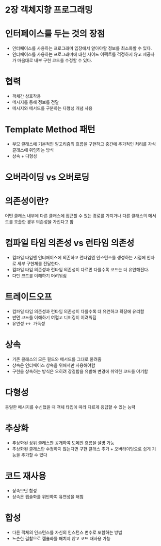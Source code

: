 # 2장 객체지향 프로그래밍

# 인터페이스를 두는 것의 장점

- 인터페이스를 사용하는 프로그래머 입장에서 알아야할 정보를 최소화할 수 있다.
- 인터페이스를 사용하는 프로그래머에 대한 사이드 이팩트를 걱정하지 않고 제공자가 마음대로 내부 구현 코드를 수정할 수 있다.

# 협력

- 객체간 상호작용
- 메시지를 통해 정보를 전달
- 메시지와 메서드를 구분하는 다형성 개념 사용

# Template Method 패턴

- 부모 클래스에 기본적인 알고리즘의 흐름을 구현하고 중간에 추가적인 처리를 자식클래스에 위임하는 방식
- 상속 + 다형성

# 오버라이딩 vs 오버로딩

# 의존성이란?

어떤 클래스 내부에 다른 클래스에 접근할 수 있는 경로를 가지거나 다른 클래스의 메서드를 호출한 경우 의존성을 가진다고 함

# 컴파일 타임 의존성 vs 런타임 의존성

- 컴파일 타임엔 인터페이스에 의존하고 런타임엔 인스턴스를 생성하는 시점에 인자로 세부 구현체를 전달한다.
- 컴파일 타임 의존성과 런타임 의존성이 다르면 다를수록 코드는 더 유연해진다.
- 다만 코드를 이해하기 어려워짐

# 트레이드오프

- 컴파일 타임 의존성과 런타임 의존성이 다를수록 더 유연하고 확장에 유리함
- 반면 코드를 이해하기 여럽고 디버깅이 어려워짐
- 유연성 ↔  가독성

# 상속

- 기존 클래스의 모든 필드와 메서드를 그대로 물려줌
- 상속은 인터페이스 상속을 위해서만 사용해야함
- 구현을 상속하는 방식은 오히려 강결합을 유발해 변경에 취약한 코드를 야기함

# 다형성

동일한 메시지를 수신했을 때 객체 타입에 따라 다르게 응답할 수 있는 능력

# 추상화

- 추상화된 상위 클래스만 공개하여 도메인 흐름을 설명 가능
- 추상화된 클래스만 수정하지 않는다면 구현 클래스 추가 + 오버라이딩으로 쉽게 기능을 추가할 수 있다

# 코드 재사용

- 상속보단 합성
- 상속은 캡슐화를 위반하여 유연성을 해침

# 합성

- 다른 객체의 인스턴스를 자신의 인스턴스 변수로 포함하는 방법
- 느슨한 결합으로 캡슐화를 해치지 않고 코드 재사용 가능
